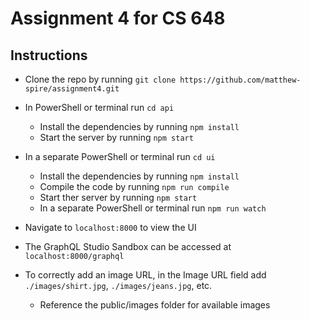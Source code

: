 # Assignment 4 for CS 648

## Instructions

- Clone the repo by running `git clone https://github.com/matthew-spire/assignment4.git`
- In PowerShell or terminal run `cd api`
  - Install the dependencies by running `npm install`
  - Start the server by running `npm start`
- In a separate PowerShell or terminal run `cd ui`
  - Install the dependencies by running `npm install`
  - Compile the code by running `npm run compile`
  - Start ther server by running `npm start`
  - In a separate PowerShell or terminal run `npm run watch`
- Navigate to `localhost:8000` to view the UI
- The GraphQL Studio Sandbox can be accessed at `localhost:8000/graphql`

- To correctly add an image URL, in the Image URL field add `./images/shirt.jpg`, `./images/jeans.jpg`, etc.
  - Reference the public/images folder for available images
